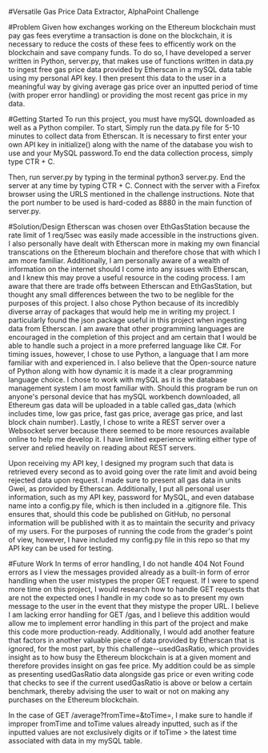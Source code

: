 #Versatile Gas Price Data Extractor, AlphaPoint Challenge


#Problem
Given how exchanges working on the Ethereum blockchain must pay
gas fees everytime a transaction is done on the blockchain,
it is necessary to reduce the costs of these fees to efficently
work on the blockchain and save company funds. To do so, I have 
developed a server written in Python, server.py, that makes use of functions 
written in data.py to ingest free gas price data provided by Etherscan in a mySQL 
data table using my personal API key. I then present this data to the user in a meaningful 
way by giving average gas price over an inputted period of time (with proper error
handling) or providing the most recent gas price in my data.

#Getting Started
To run this project, you must have mySQL downloaded as well as a Python compiler. To start,
Simply run the data.py file for 5-10 minutes to collect data from Etherscan. It is necessary
to first enter your own API key in initialize() along with the name of the database you wish to use
and your MySQL password.To end the data collection process, simply type CTR + C. 

Then, run server.py by typing in the terminal python3 server.py. End the server at any time by typing
CTR + C. Connect with the server with a Firefox browser using the URLS mentioned in the challenge instructions.
Note that the port number to be used is hard-coded as 8880 in the main function of server.py.

#Solution/Design
Etherscan was chosen over EthGasStation because the rate limit of 1 req/5sec was
easily made accessible in the instructions given. I also personally have dealt with
Etherscan more in making my own financial transcations on the Ethereum blochain and 
therefore chose that with which I am more familiar. Additionally, I am personally aware
of a wealth of information on the internet should I come into any issues with Etherscan,
and I knew this may prove a useful resource in the coding process. I am aware that there are trade offs between Etherscan
and EthGasStation, but thought any small differences between the two to be neglible for the purposes of this project.
 I also chose Python because of its incredibly diverse array of packages that would help me in writing my project. 
 I particularly found the json package useful in this project when ingesting data from Etherscan. I am
  aware that other programming languages are encouraged in the completion of this project and am certain that
I would be able to handle such a project in a more preferred language like C#. For timing issues, however,
I chose to use Python, a language that I am more familiar with and experienced in. I also believe that the
Open-source nature of Python along with how dynamic it is made it a clear programming language choice.
I chose to work with mySQL as it is the database management system I am most familiar with. Should this
program be run on anyone's personal device that has mySQL workbench downloaded, all Ethereum gas data will
 be uploaded in a table called gas_data (which includes time, low gas price, fast gas price, average gas price, 
 and last block chain number). Lastly, I chose to write a REST server over a Websocket server because there 
 seemed to be more resources available online to help me develop it. I have limited experience writing either type of server 
 and relied heavily on reading about REST servers. 

 Upon receiving my API key, I designed my program such that data is retrieved every second as to avoid
going over the rate limit and avoid being rejected data upon request. I made sure to present all
gas data in units Gwei, as provided by Etherscan. Additionally, I put all personal user 
information, such as my API key, password for MySQL, and even database name into a config.py file,
which is then included in a .gitignore file. This ensures that, should this code be published on GitHub,
no personal information will be published with it as to maintain the security and privacy of
my users. For the purposes of running the code from the grader's point of view, however,  I have included
my config.py file in this repo so that my API key can be used for testing.

#Future Work
In terms of error handling, I do not handle 404 Not Found errors as I view the messages provided already
as a built-in form of error handling when the user mistypes the proper GET request. If I were to spend more time
on this project, I would research how to handle GET requests that are not the expected ones I handle in my code so as
to present my own message to the user in the event that they mistype the proper URL. I believe I am lacking error handling
for GET /gas, and I believe this addition would allow me to implement error handling in this part of the project and make this
code more production-ready. Additionally, I would add another feature that factors in another valuable piece of data provided 
by Etherscan that is ignored, for the most part, by this challenge--usedGasRatio, which provides insight as to how busy 
the Ethereum blockchain is at a given moment and therefore provides insight on gas fee price. My addition could be as simple as 
presenting usedGasRatio data alongside gas price or even writing code that checks to see if the current usedGasRatio is above
or below a certain benchmark, thereby advising the user to wait or not on making any purchases on the Ethereum blockchain.


In the case of GET /average?fromTime=&toTime=, I make sure to handle if improper fromTime and toTime values already
inputted, such as if the inputted values are not exclusively digits or if toTime > the latest time associated
with data in my mySQL table. 
